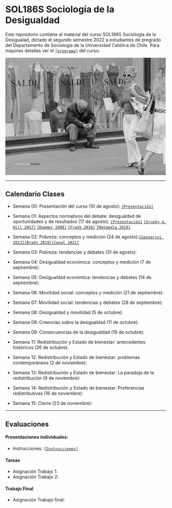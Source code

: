 # SOL186S Sociología de la Desigualdad
Este repositorio contiene el material del curso SOL186S Sociología de la Desigualad, dictado el segundo semestre 2022 a estudiantes de pregrado del Departamento de Sociología de la Universidad Católica de Chile. Para mayores detalles ver el [`[programa]`](files/syllabus.pdf) del curso.


![ineq](files/ineq.png)

---

## Calendario Clases

- Semana 00: Presentación del curso (10 de agosto): [`[Presentación]`](https://mebucca.github.io/sdd_sol186s/slides/class_0/class_0#1) 

- Semana 01: Aspectos normativos del debate: desigualdad de oportunidades y de resultados (17 de agosto): [`[Presentación]`](https://mebucca.github.io/sdd_sol186s/slides/class_1/class_1#1)  [`[Grusky & Hill 2017]`](readings/Grusky_Hill_2017.pdf) [`[Roemer 1998]`](readings/Roemer_1998.pdf) [`[Frank 2016]`](readings/Frank_2016.pdf) [`[Matamala 2019]`](readings/Matamala_2019.pdf)

- Semana 02:  Pobreza: conceptos y medición (24 de agosto):[`[Gasparini 2013]`](readings/Gasparini_2013.pdf)[`[Brady 2019]`](readings/Brady_2019.pdf)[`[Cepal 2021]`](https://drive.google.com/file/d/1T0zHC0od-473Gd8HNbPLx2_RPQ-2NIkh/view)

- Semana 03: Pobreza: tendencias y debates (31 de agosto):

- Semana 04: Desigualdad económica: conceptos y medición  (7 de septiembre):

- Semana 05: Desigualdad económica: tendencias y debates  (14 de septiembre):

- Semana 06: Movilidad social: conceptos y medición   (21 de septiembre):

- Semana 07: Movilidad social: tendencias y debates (28 de septiembre):

- Semana 08: Desigualdad y movilidad  (5 de octubre):

- Semana 09: Creencias sobre la desigualdad (11 de octubre):

- Semana 09: Consecuencias de la desigualdad (19 de octubre):

- Semana 11: Redistribución y Estado de bienestar: antecedentes históricos (26 de octubre):

- Semana 12: Redistribución y Estado de bienestar: problemas contemporáneos (2 de noviembre):

- Semana 13: Redistribución y Estado de bienestar: La paradoja de la redistribución (9 de noviembre):

- Semana 14: Redistribución y Estado de bienestar: Preferencias redistributivas (16 de noviembre):

- Semana 15: Cierre (23 de noviembre):


---

## Evaluaciones

#### Presentaciones individuales:

- Instrucciones: [`[Instrucciones]`](files/protocolo.pdf) 

#### Tareas

- Asignación Trabajo 1: 
- Asignación Trabajo 2: 


#### Trabajo Final

- Asignación Trabajo final: 

